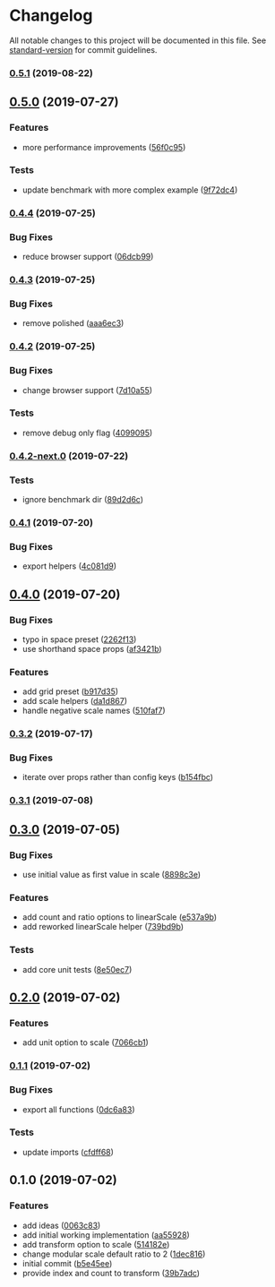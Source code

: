 # Changelog

All notable changes to this project will be documented in this file. See [standard-version](https://github.com/conventional-changelog/standard-version) for commit guidelines.

### [0.5.1](https://github.com/angeloashmore/styled-system-scale/compare/v0.5.0...v0.5.1) (2019-08-22)

## [0.5.0](https://github.com/angeloashmore/styled-system-scale/compare/v0.4.4...v0.5.0) (2019-07-27)


### Features

* more performance improvements ([56f0c95](https://github.com/angeloashmore/styled-system-scale/commit/56f0c95))


### Tests

* update benchmark with more complex example ([9f72dc4](https://github.com/angeloashmore/styled-system-scale/commit/9f72dc4))



### [0.4.4](https://github.com/angeloashmore/styled-system-scale/compare/v0.4.3...v0.4.4) (2019-07-25)


### Bug Fixes

* reduce browser support ([06dcb99](https://github.com/angeloashmore/styled-system-scale/commit/06dcb99))



### [0.4.3](https://github.com/angeloashmore/styled-system-scale/compare/v0.4.2...v0.4.3) (2019-07-25)


### Bug Fixes

* remove polished ([aaa6ec3](https://github.com/angeloashmore/styled-system-scale/commit/aaa6ec3))



### [0.4.2](https://github.com/angeloashmore/styled-system-scale/compare/v0.4.2-next.0...v0.4.2) (2019-07-25)


### Bug Fixes

* change browser support ([7d10a55](https://github.com/angeloashmore/styled-system-scale/commit/7d10a55))


### Tests

* remove debug only flag ([4099095](https://github.com/angeloashmore/styled-system-scale/commit/4099095))



### [0.4.2-next.0](https://github.com/angeloashmore/styled-system-scale/compare/v0.4.1...v0.4.2-next.0) (2019-07-22)


### Tests

* ignore benchmark dir ([89d2d6c](https://github.com/angeloashmore/styled-system-scale/commit/89d2d6c))



### [0.4.1](https://github.com/angeloashmore/styled-system-scale/compare/v0.4.0...v0.4.1) (2019-07-20)


### Bug Fixes

* export helpers ([4c081d9](https://github.com/angeloashmore/styled-system-scale/commit/4c081d9))



## [0.4.0](https://github.com/angeloashmore/styled-system-scale/compare/v0.3.2...v0.4.0) (2019-07-20)


### Bug Fixes

* typo in space preset ([2262f13](https://github.com/angeloashmore/styled-system-scale/commit/2262f13))
* use shorthand space props ([af3421b](https://github.com/angeloashmore/styled-system-scale/commit/af3421b))


### Features

* add grid preset ([b917d35](https://github.com/angeloashmore/styled-system-scale/commit/b917d35))
* add scale helpers ([da1d867](https://github.com/angeloashmore/styled-system-scale/commit/da1d867))
* handle negative scale names ([510faf7](https://github.com/angeloashmore/styled-system-scale/commit/510faf7))



### [0.3.2](https://github.com/angeloashmore/styled-system-scale/compare/v0.3.1...v0.3.2) (2019-07-17)


### Bug Fixes

* iterate over props rather than config keys ([b154fbc](https://github.com/angeloashmore/styled-system-scale/commit/b154fbc))



### [0.3.1](https://github.com/angeloashmore/styled-system-scale/compare/v0.3.0...v0.3.1) (2019-07-08)



## [0.3.0](https://github.com/angeloashmore/styled-system-scale/compare/v0.2.0...v0.3.0) (2019-07-05)


### Bug Fixes

* use initial value as first value in scale ([8898c3e](https://github.com/angeloashmore/styled-system-scale/commit/8898c3e))


### Features

* add count and ratio options to linearScale ([e537a9b](https://github.com/angeloashmore/styled-system-scale/commit/e537a9b))
* add reworked linearScale helper ([739bd9b](https://github.com/angeloashmore/styled-system-scale/commit/739bd9b))


### Tests

* add core unit tests ([8e50ec7](https://github.com/angeloashmore/styled-system-scale/commit/8e50ec7))



## [0.2.0](https://github.com/angeloashmore/styled-system-scale/compare/v0.1.1...v0.2.0) (2019-07-02)


### Features

* add unit option to scale ([7066cb1](https://github.com/angeloashmore/styled-system-scale/commit/7066cb1))



### [0.1.1](https://github.com/angeloashmore/styled-system-scale/compare/v0.1.0...v0.1.1) (2019-07-02)


### Bug Fixes

* export all functions ([0dc6a83](https://github.com/angeloashmore/styled-system-scale/commit/0dc6a83))


### Tests

* update imports ([cfdff68](https://github.com/angeloashmore/styled-system-scale/commit/cfdff68))



## 0.1.0 (2019-07-02)


### Features

* add ideas ([0063c83](https://github.com/angeloashmore/styled-system-scale/commit/0063c83))
* add initial working implementation ([aa55928](https://github.com/angeloashmore/styled-system-scale/commit/aa55928))
* add transform option to scale ([514182e](https://github.com/angeloashmore/styled-system-scale/commit/514182e))
* change modular scale default ratio to 2 ([1dec816](https://github.com/angeloashmore/styled-system-scale/commit/1dec816))
* initial commit ([b5e45ee](https://github.com/angeloashmore/styled-system-scale/commit/b5e45ee))
* provide index and count to transform ([39b7adc](https://github.com/angeloashmore/styled-system-scale/commit/39b7adc))
